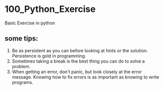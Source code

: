# 100_Python_Exercise
Basic Exercise in python 

some tips:
----------
1. Be as persistent as you can before looking at hints or the solution. Persistence is gold in programming.
2. Sometimes taking a break is the best thing you can do to solve a problem.
3. When getting an error, don't panic, but look closely at the error message. Knowing how to fix errors is as important as knowing to write programs.

